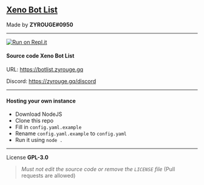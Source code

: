 ## [Xeno Bot List](https://botlist.zyrouge.gq)
Made by **ZYROUGE#0950**

---

[![Run on Repl.it](https://repl.it/badge/github/zyrouge/xeno-bot-list)](https://repl.it/github/zyrouge/xeno-bot-list)

#### Source code **Xeno Bot List**

URL: https://botlist.zyrouge.gq

Discord: https://zyrouge.gq/discord

---

#### Hosting your own instance

* Download NodeJS
* Clone this repo
* Fill in `config.yaml.example`
* Rename `config.yaml.example` to `config.yaml`
* Run it using `node .`

---

License **GPL-3.0**
> *Must not edit the source code or remove the `LICENSE` file* (Pull requests are allowed)